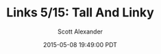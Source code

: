 ---
layout: podcast
title: "Links 5/15: Tall And Linky"
author: Scott Alexander
description: https://slatestarcodex.com/2015/05/08/links-515-tall-and-linky/
date: 2015-05-08 19:49:00 PDT
length: 1747310
duration: 437
guid: links-515-tall-and-linky
---